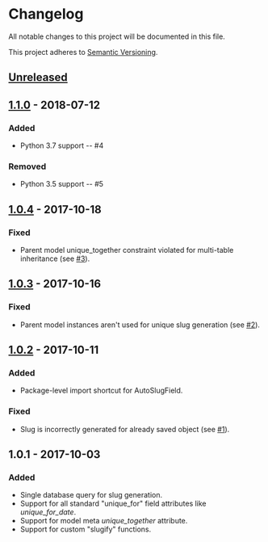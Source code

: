 # Changelog
All notable changes to this project will be documented in this file.

This project adheres to [Semantic Versioning](http://semver.org/spec/v2.0.0.html).

<h2><a href="https://gitlab.com/dspechnikov/django-slugger/compare/v1.1.0...master">Unreleased</a></h2>

<h2><a href="https://gitlab.com/dspechnikov/django-slugger/compare/v1.0.4...v1.1.0">1.1.0</a> - 2018-07-12</h2>

### Added
* Python 3.7 support -- #4

### Removed
* Python 3.5 support -- #5

<h2><a href="https://gitlab.com/dspechnikov/django-slugger/compare/v1.0.3...v1.0.4">1.0.4</a> - 2017-10-18</h2>

### Fixed
* Parent model unique_together constraint violated for multi-table inheritance
(see [#3](https://gitlab.com/dspechnikov/django-slugger/issues/3)).


<h2><a href="https://gitlab.com/dspechnikov/django-slugger/compare/v1.0.2...v1.0.3">1.0.3</a> - 2017-10-16</h2>

### Fixed
* Parent model instances aren't used for unique slug generation
(see [#2](https://gitlab.com/dspechnikov/django-slugger/issues/2)).


<h2><a href="https://gitlab.com/dspechnikov/django-slugger/compare/v1.0.1...v1.0.2">1.0.2</a> - 2017-10-11</h2>

### Added
* Package-level import shortcut for AutoSlugField.

### Fixed
* Slug is incorrectly generated for already saved object
(see [#1](https://gitlab.com/dspechnikov/django-slugger/issues/1)).


<h2>1.0.1 - 2017-10-03</h2>

### Added
* Single database query for slug generation.
* Support for all standard "unique_for" field attributes like *unique_for_date*.
* Support for model meta *unique_together* attribute.
* Support for custom "slugify" functions.
